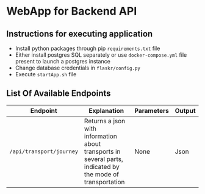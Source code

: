 # WebApp for Backend API

## Instructions for executing application
- Install python packages through pip `requirements.txt` file
- Either install postgres SQL separately or use `docker-compose.yml` file present to launch a postgres instance
- Change database credentials in `flaskr/config.py`
- Execute `startApp.sh` file

## List Of Available Endpoints
| Endpoint | Explanation | Parameters | Output |
|----------|-------------|------------|--------|
| `/api/transport/journey` | Returns a json with information about transports in several parts, indicated by the mode of transportation | None | Json |

